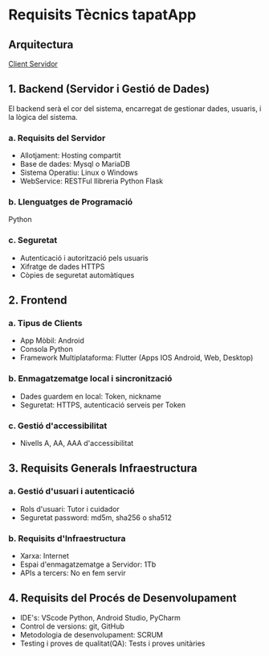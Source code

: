# Requisits Tècnics tapatApp

## Arquitectura

[Client Servidor](charts/mvc-generic.mermaid)

## 1. Backend (Servidor i Gestió de Dades)

El backend serà el cor del sistema, encarregat de gestionar dades, usuaris, i la lògica del sistema.

### a. Requisits del Servidor

- Allotjament: Hosting compartit
- Base de dades: Mysql o MariaDB
- Sistema Operatiu: Linux o Windows
- WebService: RESTFul  llibreria Python Flask

### b. Llenguatges de Programació

Python

### c. Seguretat

- Autenticació i autorització pels usuaris 
- Xifratge de dades HTTPS
- Còpies de seguretat automàtiques 

## 2. Frontend

### a. Tipus de Clients 

- App Mòbil: Android
- Consola Python
- Framework Multiplataforma: Flutter (Apps IOS Android, Web, Desktop)

### b. Enmagatzematge local i sincronització

- Dades guardem en local: Token, nickname
- Seguretat: HTTPS, autenticació serveis per Token

### c. Gestió d'accessibilitat

- Nivells A, AA, AAA d'accessibilitat

## 3. Requisits Generals Infraestructura

### a. Gestió d'usuari i autenticació

- Rols d'usuari: Tutor i cuidador
- Seguretat password: md5m, sha256 o sha512

### b.  Requisits d'Infraestructura

- Xarxa: Internet
- Espai d'enmagatzematge a Servidor: 1Tb
- APIs a tercers:  No en fem servir

## 4. Requisits del Procés de Desenvolupament

- IDE's: VScode Python, Android Studio, PyCharm 
- Control de versions: git, GitHub
- Metodologia de desenvolupament: SCRUM
- Testing i proves de qualitat(QA): Tests i proves unitàries
